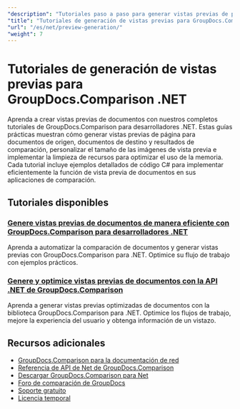 ```yaml
---
"description": "Tutoriales paso a paso para generar vistas previas de páginas para documentos de origen, destino y resultantes utilizando GroupDocs.Comparison para .NET."
"title": "Tutoriales de generación de vistas previas para GroupDocs.Comparison .NET"
"url": "/es/net/preview-generation/"
"weight": 7
---
```


# Tutoriales de generación de vistas previas para GroupDocs.Comparison .NET

Aprenda a crear vistas previas de documentos con nuestros completos tutoriales de GroupDocs.Comparison para desarrolladores .NET. Estas guías prácticas muestran cómo generar vistas previas de página para documentos de origen, documentos de destino y resultados de comparación, personalizar el tamaño de las imágenes de vista previa e implementar la limpieza de recursos para optimizar el uso de la memoria. Cada tutorial incluye ejemplos detallados de código C# para implementar eficientemente la función de vista previa de documentos en sus aplicaciones de comparación.

## Tutoriales disponibles

### [Genere vistas previas de documentos de manera eficiente con GroupDocs.Comparison para desarrolladores .NET](./generate-document-previews-groupdocs-comparison-net/)
Aprenda a automatizar la comparación de documentos y generar vistas previas con GroupDocs.Comparison para .NET. Optimice su flujo de trabajo con ejemplos prácticos.

### [Genere y optimice vistas previas de documentos con la API .NET de GroupDocs.Comparison](./optimize-document-previews-groupdocs-comparison-dotnet/)
Aprenda a generar vistas previas optimizadas de documentos con la biblioteca GroupDocs.Comparison para .NET. Optimice los flujos de trabajo, mejore la experiencia del usuario y obtenga información de un vistazo.

## Recursos adicionales

- [GroupDocs.Comparison para la documentación de red](https://docs.groupdocs.com/comparison/net/)
- [Referencia de API de Net de GroupDocs.Comparison](https://reference.groupdocs.com/comparison/net/)
- [Descargar GroupDocs.Comparison para Net](https://releases.groupdocs.com/comparison/net/)
- [Foro de comparación de GroupDocs](https://forum.groupdocs.com/c/comparison)
- [Soporte gratuito](https://forum.groupdocs.com/)
- [Licencia temporal](https://purchase.groupdocs.com/temporary-license/)